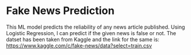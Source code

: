 # Fake News Prediction
 This ML model predicts the reliability of any news article published. Using Logistic Regression,  I can predict if the given news is false or not. The datset has been taken from Kaggle and the link for the same is:
 https://www.kaggle.com/c/fake-news/data?select=train.csv

